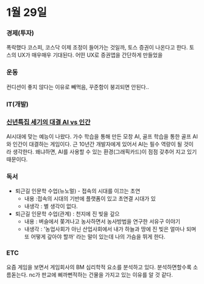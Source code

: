 # 1월 29일

### 경제\(투자\)

폭락했다 코스피, 코스닥 이제 조정이 들어가는 것일까, 토스 증권이 나온다고 한다. 토스의 UX가 매우매우 기대된다. 어떤 UX로 증권앱을 간단하게 만들었을

### 운동

  컨디션이 좋지 않다는 이유로 빼먹음, 꾸준함이 붕괴되면 안된다..

### IT\(개발\)

### [신년특집 세기의 대결 AI vs 인간](https://tv.naver.com/sbs.aivshuman)

AI시대에 맞는 예능이 나왔다. 가수 학습을 통해 만든 모창 AI, 골프 학습을 통한 골프 AI 와 인간이 대결하는 게임이다. 근 10년간 개발자에게 있어서 AI는 필수 역량이 될 것이라 생각한다. 왜냐하면, AI를 사용할 수 있는 환경\(그래픽카드\)이 점점 갖추어 지고 있기 때문이다.

### 독서

* 퇴근길 인문학 수업\(뉴노멀\) - 접속의 시대를 이끄는 초연
  * 내용 :접속의 시대의 기반에 플랫폼이 있고 초연결 시대가 있
  * 내생각 :  별 생각이 없다.
* 퇴근길 인문학 수업\(관계\) : 천지에 진 빚을 갚으
  * 내용 : 벼슬에서 쫒겨나고 농사하면서 농사방법을 연구한 서유구 이야기
  * 내생각 : '농업사회가 아닌 산업사회에서 내가 하늘과 땅에 진 빚은 얼마나 되며 또 어떻게 갚아야 할까' 라는 말이 있는데 나의 가슴을 뛰게 한다.

### ETC

요즘 게임을 보면서 게임회사의 BM 심리학적 요소를 분석하고 있다. 분석하면할수록 소름돋는다. nc가 판교에 삐까뻔적하는 건물을 가지고 있는 이유를 알 것 같다.



